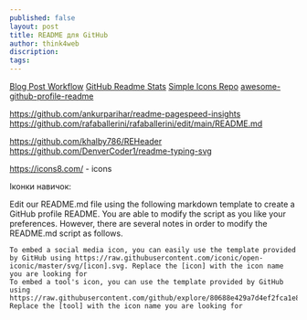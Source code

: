 ```yaml
---
published: false
layout: post
title: README для GitHub
author: think4web
discription:
tags:
---
```


[Blog Post Workflow](https://github.com/gautamkrishnar/blog-post-workflow)
[GitHub Readme Stats](#https://github.com/anuraghazra/github-readme-stats)
[Simple Icons Repo](https://github.com/simple-icons/simple-icons)
[ awesome-github-profile-readme](https://github.com/abhisheknaiidu/awesome-github-profile-readme)


https://github.com/ankurparihar/readme-pagespeed-insights
https://github.com/rafaballerini/rafaballerini/edit/main/README.md

https://github.com/khalby786/REHeader
https://github.com/DenverCoder1/readme-typing-svg

https://icons8.com/ - icons

Іконки навичок:

Edit our README.md file using the following markdown template to create a GitHub profile README. You are able to modify the script as you like your preferences. However, there are several notes in order to modify the README.md script as follows.

    To embed a social media icon, you can easily use the template provided by GitHub using https://raw.githubusercontent.com/iconic/open-iconic/master/svg/[icon].svg. Replace the [icon] with the icon name you are looking for
    To embed a tool's icon, you can use the template provided by GitHub using https://raw.githubusercontent.com/github/explore/80688e429a7d4ef2fca1e82350fe8e3517d3494d/topics/python/[tool].png. Replace the [tool] with the icon name you are looking for
 
